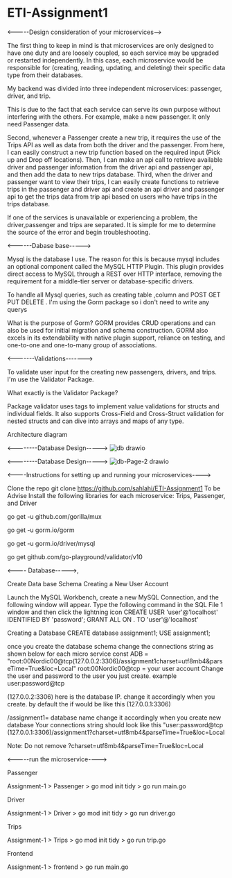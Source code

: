 # ETI-Assignment1

<-----Design consideration of your microservices-->

The first thing to keep in mind is that microservices are only designed to have one duty and are loosely coupled, so each service may be upgraded or restarted independently. In this case, each microservice would be responsible for (creating, reading, updating, and deleting) their specific data type from their databases.

My backend was divided into three independent microservices: passenger, driver, and trip.

This is due to the fact that each service can serve its own purpose without interfering with the others. For example, make a new passenger. It only need Passenger data.

Second, whenever a Passenger create a new trip, it requires the use of the Trips API as well as data from both the driver and the passenger. From here, I can easily construct a new trip function based on the required input (Pick up and Drop off locations). Then, I can make an api call to retrieve available driver and passenger information from the driver api and passenger api, and then add the data to new trips database. Third, when the driver and passenger want to view their trips, I can easily create functions to retrieve trips in the passenger and driver api and create an api driver and passenger api to get the trips data from trip api based on users who have trips in the trips database.

If one of the services is unavailable or experiencing a problem, the driver,passenger and trips are separated. It is simple for me to determine the source of the error and begin troubleshooting.

<------Dabase base----->

Mysql is the database I use. The reason for this is because mysql includes an optional component called the MySQL HTTP Plugin. This plugin provides direct access to MySQL through a REST over HTTP interface, removing the requirement for a middle-tier server or database-specific drivers.

To handle all Mysql queries, such as creating table ,column and POST GET PUT DELETE . I'm using the Gorm package so i don't need to write any querys

What is the purpose of Gorm? GORM provides CRUD operations and can also be used for initial migration and schema construction. GORM also excels in its extendability with native plugin support, reliance on testing, and one-to-one and one-to-many group of associations.

<-------Validations------->

To validate user input for the creating new passengers, drivers, and trips. I'm use the Validator Package.

What exactly is the Validator Package?

Package validator uses tags to implement value validations for structs and individual fields. It also supports Cross-Field and Cross-Struct validation for nested structs and can dive into arrays and maps of any type.

Architecture diagram

<--------Database Design----->
![db drawio](https://user-images.githubusercontent.com/35702954/145712619-542eb1eb-448f-4aef-b3aa-4d5f3f129fe3.png)



<--------Database Design----->
![db-Page-2 drawio](https://user-images.githubusercontent.com/35702954/145712620-1282cf75-fb3c-4ec5-8e6b-fb41f0eadbed.png)



<----Instructions for setting up and running your microservices---->

Clone the repo git clone https://github.com/sahlahi/ETI-Assignment1 To be Advise Install the following libraries for each microservice: Trips, Passenger, and Driver

go get -u github.com/gorilla/mux

go get -u gorm.io/gorm

go get -u gorm.io/driver/mysql

go get github.com/go-playground/validator/v10

<---- Database----->,

Create Data base Schema Creating a New User Account

Launch the MySQL Workbench, create a new MySQL Connection, and the following window will appear. Type the following command in the SQL File 1 window and then click the lightning icon
CREATE USER 'user'@'localhost' IDENTIFIED BY 'password'; GRANT ALL ON . TO 'user'@'localhost'

Creating a Database CREATE database assignment1;
USE assignment1;

once you create the database schema change the connections string as shown below for each micro service const ADB = "root:00Nordic00@tcp(127.0.0.2:3306)/assignment1charset=utf8mb4&parseTime=True&loc=Local"
root:00Nordic00@tcp = your user account Change the user and password to the user you just create. example user:password@tcp

(127.0.0.2:3306) here is the database IP. change it accordingly when you create. by default the if would be like this (127.0.0.1:3306)

/assignment1= database name change it accordingly when you create new database Your connections string should look like this "user:password@tcp (127.0.0.1:3306)/assignment1?charset=utf8mb4&parseTime=True&loc=Local

Note: Do not remove ?charset=utf8mb4&parseTime=True&loc=Local

<-----run the microservice---->

Passenger

Assignment-1 > Passenger > go mod init tidy > go run main.go

Driver

Assignment-1 > Driver > go mod init tidy > go run driver.go

Trips

Assignment-1 > Trips > go mod init tidy > go run trip.go

Frontend

Assignment-1 > frontend > go run main.go
